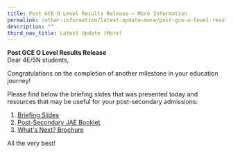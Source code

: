 ```yaml
---
title: Post GCE O Level Results Release – More Information
permalink: /other-information/latest-update-more/post-gce-o-level-results-release-more-information/
description: ""
third_nav_title: Latest Update (More)
---
```

<p><strong>Post GCE O Level Results Release</strong><strong><br /></strong>Dear 4E/5N students,</p>
<p>Congratulations on the completion of another milestone in your education journey!</p>
<p>Please find below the briefing slides that was presented today and resources that may be useful for your post-secondary admissions:</p>
<ol>
<li><a href="/files/2022%20O-Level%20Briefing%20Slides%20for%20Students.pdf"><u>Briefing Slides</u></a></li>
<li><a href="https://www.moe.gov.sg/-/media/files/post-secondary/2023-jae/2023-jae-booklet.ashx?la=en&amp;hash=AEC48D61A122C8011AD4CAE0E978567828BB1EDB"><u>Post-Secondary JAE Booklet</u></a></li>
<li><a href="https://www.myskillsfuture.gov.sg/content/dam/student/userguide/2022Whats%20Next%20O%20Level.pdf"><u>What's Next? Brochure</u></a></li>
</ol>
<p>All the very best!&nbsp;</p>